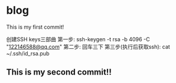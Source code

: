 # blog

This is my first commit!

创建SSH keys三部曲
第一步: ssh-keygen -t rsa -b 4096 -C "122146588@qq.com"
第二步: 回车三下
第三步(执行后获取ssh): cat ~/.ssh/id_rsa.pub

## This is my second commit!!

